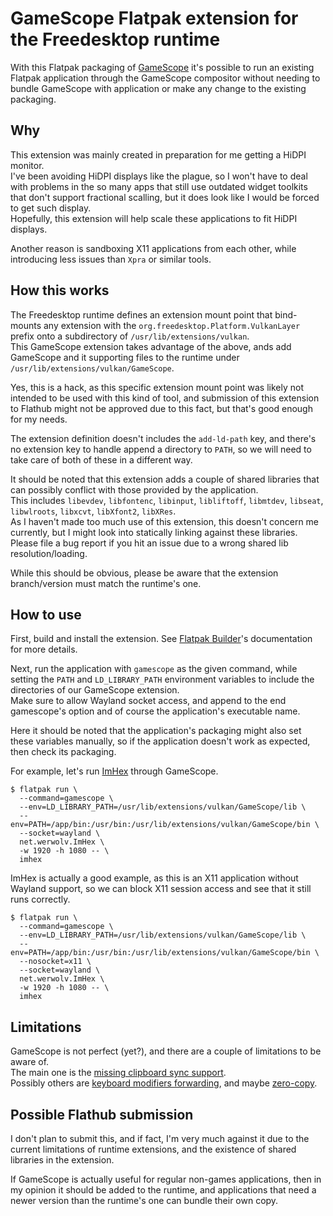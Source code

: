 # GameScope Flatpak extension for the Freedesktop runtime

With this Flatpak packaging of [GameScope](https://github.com/Plagman/gamescope) it's possible to run an existing Flatpak
application through the GameScope compositor without needing to bundle GameScope with application or make any change to
the existing packaging.

## Why

This extension was mainly created in preparation for me getting a HiDPI monitor.  
I've been avoiding HiDPI displays like the plague, so I won't have to deal with problems in the so many apps that still
use outdated widget toolkits that don't support fractional scalling, but it does look like I would be forced to get such
display.  
Hopefully, this extension will help scale these applications to fit HiDPI displays.  

Another reason is sandboxing X11 applications from each other, while introducing less issues than `Xpra` or similar tools.

## How this works

The Freedesktop runtime defines an extension mount point that bind-mounts any extension with the
`org.freedesktop.Platform.VulkanLayer` prefix onto a subdirectory of `/usr/lib/extensions/vulkan`.  
This GameScope extension takes advantage of the above, ands add GameScope and it supporting files to the runtime under
`/usr/lib/extensions/vulkan/GameScope`.

Yes, this is a hack, as this specific extension mount point was likely not intended to be used with this kind of tool,
and submission of this extension to Flathub might not be approved due to this fact, but that's good enough for my needs.

The extension definition doesn't includes the `add-ld-path` key, and there's no extension key to handle append a
directory to `PATH`, so we will need to take care of both of these in a different way.

It should be noted that this extension adds a couple of shared libraries that can possibly conflict with those provided
by the application.  
This includes `libevdev`, `libfontenc`, `libinput`, `libliftoff`, `libmtdev`, `libseat`, `libwlroots`, `libxcvt`, `libXfont2`, `libXRes`.  
As I haven't made too much use of this extension, this doesn't concern me currently, but I might look into statically
linking against these libraries.  
Please file a bug report if you hit an issue due to a wrong shared lib resolution/loading.

While this should be obvious, please be aware that the extension branch/version must match the runtime's one.

## How to use

First, build and install the extension. See [Flatpak Builder](https://github.com/flatpak/flatpak-builder)'s
documentation for more details.

Next, run the application with `gamescope` as the given command, while setting the `PATH` and `LD_LIBRARY_PATH`
environment variables to include the directories of our GameScope extension.  
Make sure to allow Wayland socket access, and append to the end gamescope's option and of course the application's
executable name.

Here it should be noted that the application's packaging might also set these variables manually, so if the application
doesn't work as expected, then check its packaging.

For example, let's run [ImHex](https://imhex.werwolv.net/) through GameScope.
```
$ flatpak run \
  --command=gamescope \
  --env=LD_LIBRARY_PATH=/usr/lib/extensions/vulkan/GameScope/lib \
  --env=PATH=/app/bin:/usr/bin:/usr/lib/extensions/vulkan/GameScope/bin \
  --socket=wayland \
  net.werwolv.ImHex \
  -w 1920 -h 1080 -- \
  imhex
```

ImHex is actually a good example, as this is an X11 application without Wayland support, so we can block X11 session
access and see that it still runs correctly.
```
$ flatpak run \
  --command=gamescope \
  --env=LD_LIBRARY_PATH=/usr/lib/extensions/vulkan/GameScope/lib \
  --env=PATH=/app/bin:/usr/bin:/usr/lib/extensions/vulkan/GameScope/bin \
  --nosocket=x11 \
  --socket=wayland \
  net.werwolv.ImHex \
  -w 1920 -h 1080 -- \
  imhex
```

## Limitations

GameScope is not perfect (yet?), and there are a couple of limitations to be aware of.  
The main one is the [missing clipboard sync support](https://github.com/Plagman/gamescope/issues/303).  
Possibly others are [keyboard modifiers forwarding](https://github.com/Plagman/gamescope/issues/266), and maybe
[zero-copy](https://github.com/Plagman/gamescope/issues/64).

## Possible Flathub submission

I don't plan to submit this, and if fact, I'm very much against it due to the current limitations of runtime extensions,
and the existence of shared libraries in the extension.

If GameScope is actually useful for regular non-games applications, then in my opinion it should be added to the
runtime, and applications that need a newer version than the runtime's one can bundle their own copy.
